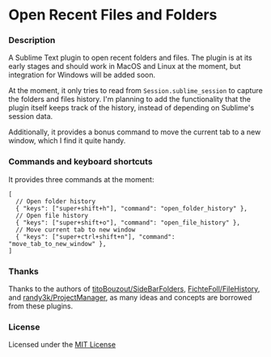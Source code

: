 # Open Recent Files and Folders

### Description

A Sublime Text plugin to open recent folders and files. The plugin is at its early stages and should work in MacOS and Linux at the moment, but integration for Windows will be added soon.

At the moment, it only tries to read from `Session.sublime_session` to capture the folders and files history. I'm planning to add the functionality that the plugin itself keeps track of the history, instead of depending on Sublime's session data.

Additionally, it provides a bonus command to move the current tab to a new window, which I find it quite handy.

### Commands and keyboard shortcuts

It provides three commands at the moment:

```
[
  // Open folder history
  { "keys": ["super+shift+h"], "command": "open_folder_history" },
  // Open file history
  { "keys": ["super+shift+o"], "command": "open_file_history" },
  // Move current tab to new window
  { "keys": ["super+ctrl+shift+n"], "command": "move_tab_to_new_window" },
]

```

### Thanks

Thanks to the authors of [titoBouzout/SideBarFolders](https://github.com/titoBouzout/SideBarFolders), [FichteFoll/FileHistory](https://github.com/FichteFoll/FileHistory), and [randy3k/ProjectManager](https://github.com/randy3k/ProjectManager), as many ideas and concepts are borrowed from these plugins.

### License

Licensed under the [MIT License](http://www.opensource.org/licenses/mit-license.php)
